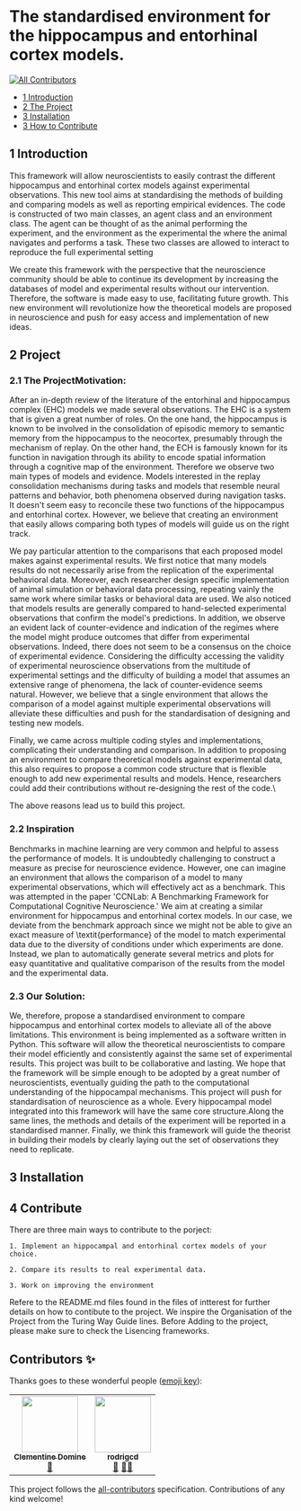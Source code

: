 # The  standardised environment for the hippocampus and entorhinal cortex models. 
<!-- ALL-CONTRIBUTORS-BADGE:START - Do not remove or modify this section -->
[![All Contributors](https://img.shields.io/badge/all_contributors-2-orange.svg?style=flat-square)](#contributors-)
<!-- ALL-CONTRIBUTORS-BADGE:END -->


* [1 Introduction](#1-Introduction)
* [2 The Project](#1-Project)
* [3 Installation ](#3-Installation)
* [3 How to Contribute](#3Contribute)

## 1 Introduction

This framework will allow neuroscientists to easily contrast the different hippocampus and entorhinal cortex models against experimental observations. This new tool aims at standardising the methods of building and comparing models as well as reporting empirical evidences. The code is constructed of two main classes, an agent class and an environment class.  The agent can be thought of as the animal performing the experiment, and the environment as the experimental the where the animal navigates and performs a task.  These two classes are allowed to interact to reproduce the full experimental setting

We create this framework with the perspective that the neuroscience community should be able to continue its development by increasing the databases of model and experimental results without our intervention. Therefore, the software is made easy to use, facilitating future growth. 
This new environment will revolutionize how the theoretical models are proposed in neuroscience and push for easy access and implementation of new ideas. 


## 2 Project

### 2.1 The ProjectMotivation:

After an in-depth review of the literature of the entorhinal and hippocampus complex (EHC) models  we made several observations.
The EHC is a system that is given a great number of roles. On the one hand, the hippocampus is known to be involved in the consolidation of episodic memory to semantic memory from the hippocampus to the neocortex, presumably through the mechanism of replay.
On the other hand, the ECH is famously known for its function in navigation through its ability to encode spatial information through a cognitive map of the environment. Therefore we observe two main types of models and evidence. Models interested in the replay consolidation mechanisms during tasks and models that resemble neural patterns and behavior, both phenomena observed during navigation tasks. It doesn't seem easy to reconcile these two functions of the hippocampus and entorhinal cortex. However, we believe that creating an environment that easily allows comparing both types of models will guide us on the right track. 

We pay particular attention to the comparisons that each proposed model makes against experimental results. We first notice that many models results do not necessarily arise from the replication of the experimental behavioral data. Moreover, each researcher design specific implementation of animal simulation or behavioral data processing, repeating vainly the same work where similar tasks or behavioral data are used. We also noticed that models results are generally compared to hand-selected experimental observations that confirm the model's predictions. In addition, we observe an evident lack of counter-evidence and indication of the regimes where the model might produce outcomes that differ from experimental observations.
Indeed, there does not seem to be a consensus on the choice of experimental evidence. Considering the difficulty accessing the validity of experimental neuroscience observations from the multitude of experimental settings and the difficulty of building a model that assumes an extensive range of phenomena, the lack of counter-evidence seems natural. However, we believe that a single environment that allows the comparison of a model against multiple experimental observations will alleviate these difficulties and push for the standardisation of designing and testing new models. 


Finally, we came across multiple coding styles and implementations, complicating their understanding and comparison. In addition to proposing an environment to compare theoretical models against experimental data, this also requires to propose a common code structure that is flexible enough to add new experimental results and models. Hence, researchers could add their contributions without re-designing the rest of the code.\\

The above reasons lead us to build this project.

### 2.2 Inspiration

Benchmarks in machine learning are very common and helpful to assess the performance of models. It is undoubtedly challenging to construct a measure as precise for neuroscience evidence. However, one can imagine an environment that allows the comparison of a model to many experimental observations, which will effectively act as a benchmark. This was attempted in the paper 'CCNLab: A Benchmarking Framework for Computational Cognitive Neuroscience.' We aim at creating a similar environment for hippocampus and entorhinal cortex models. In our case, we deviate from the benchmark approach since we might not be able to give an exact measure of \textit{performance} of the model to match experimental data due to the diversity of conditions under which experiments are done. Instead, we plan to automatically generate several metrics and plots for easy quantitative and qualitative comparison of the results from the model and the experimental data.

### 2.3 Our Solution:

We, therefore, propose a standardised environment to compare hippocampus and entorhinal cortex models to alleviate all of the above limitations. This environment is being implemented as a software written in Python.
This software will allow the theoretical neuroscientists to compare their model efficiently and consistently against the same set of experimental results. This project was built to be collaborative and lasting. We hope that the framework will be simple enough to be adopted by a great number of neuroscientists, eventually guiding the path to the computational understanding of the hippocampal mechanisms.
This project will push for standardisation of neuroscience as a whole. Every hippocampal model integrated into this framework will have the same core structure.Along the same lines, the methods and details of the experiment will be reported in a standardised manner. Finally, we think this framework will guide the theorist in building their models by clearly laying out the set of observations they need to replicate. 




## 3 Installation


## 4 Contribute

There are three main ways to contribute to the porject: 

    1. Implement an hippocampal and entorhinal cortex models of your choice.

    2. Compare its results to real experimental data.

    3. Work on improving the environment

Refere to the README.md files found in the files of intterest for further details on how to contibute to the project.
We inspire the Organisation of the Project from the Turing Way Guide lines. Before Adding to the project, please make sure to check the Lisencing frameworks.





## Contributors ✨

Thanks goes to these wonderful people ([emoji key](https://allcontributors.org/docs/en/emoji-key)):

<!-- ALL-CONTRIBUTORS-LIST:START - Do not remove or modify this section -->
<!-- prettier-ignore-start -->
<!-- markdownlint-disable -->
<table>
  <tr>
    <td align="center"><a href="https://github.com/ClementineDomine"><img src="https://avatars.githubusercontent.com/u/18595111?v=4?s=100" width="100px;" alt=""/><br /><sub><b>Clementine Domine</b></sub></a><br /><a href="#design-ClementineDomine" title="Design">🎨</a></td>
    <td align="center"><a href="https://github.com/rodrigcd"><img src="https://avatars.githubusercontent.com/u/22643681?v=4?s=100" width="100px;" alt=""/><br /><sub><b>rodrigcd</b></sub></a><br /><a href="#design-rodrigcd" title="Design">🎨</a> <a href="#mentoring-rodrigcd" title="Mentoring">🧑‍🏫</a></td>
  </tr>
</table>

<!-- markdownlint-restore -->
<!-- prettier-ignore-end -->

<!-- ALL-CONTRIBUTORS-LIST:END -->

This project follows the [all-contributors](https://github.com/all-contributors/all-contributors) specification. Contributions of any kind welcome!
